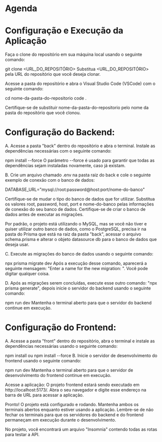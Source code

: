 
# Agenda
# Configuração e Execução da Aplicação

Faça o clone do repositório em sua máquina local usando o seguinte comando:

git clone <URL_DO_REPOSITÓRIO>
Substitua <URL_DO_REPOSITÓRIO> pela URL do repositório que você deseja clonar.

Acesse a pasta do repositório e abra o Visual Studio Code (VSCode) com o seguinte comando:

cd nome-da-pasta-do-repositorio
code .

Certifique-se de substituir nome-da-pasta-do-repositorio pelo nome da pasta do repositório que você clonou.

# Configuração do Backend:
A. Acesse a pasta "back" dentro do repositório e abra o terminal. Instale as dependências necessárias com o seguinte comando:


npm install --force
O parâmetro --force é usado para garantir que todas as dependências sejam instaladas novamente, caso já existam.

B. Crie um arquivo chamado .env na pasta raiz do back e cole o seguinte exemplo de conexão com o banco de dados:

DATABASE_URL="mysql://root:password@host:port/nome-do-banco"

Certifique-se de mudar o tipo do banco de dados que for utilizar. Substitua os valores root, password, host, port e nome-do-banco pelas informações de conexão do seu banco de dados. Certifique-se de criar o banco de dados antes de executar as migrações.

Por padrão, o projeto está utilizando o MySQL, mas se você não tiver e quiser utilizar outro banco de dados, como o PostgreSQL, precisa ir na pasta do Prisma que está na raiz da pasta "back", acessar o arquivo schema.prisma e alterar o objeto datasource db para o banco de dados que deseja usar.

C. Execute as migrações do banco de dados usando o seguinte comando:


npx prisma migrate dev
Após a execução desse comando, aparecerá a seguinte mensagem: "Enter a name for the new migration: ". Você pode digitar qualquer coisa.

D. Após as migrações serem concluídas, execute esse outro comando:
"npx prisma generate", depois inicie o servidor do backend usando o seguinte comando:

npm run dev
Mantenha o terminal aberto para que o servidor do backend continue em execução.

# Configuração do Frontend:
A. Acesse a pasta "front" dentro do repositório, abra o terminal e instale as dependências necessárias usando o seguinte comando:


npm install ou npm install --force
B. Inicie o servidor de desenvolvimento do frontend usando o seguinte comando:


npm run dev
Mantenha o terminal aberto para que o servidor de desenvolvimento do frontend continue em execução.

Acesse a aplicação:
O projeto frontend estará sendo executado em http://localhost:5173/. Abra o seu navegador e digite esse endereço na barra de URL para acessar a aplicação.

Pronto! O projeto está configurado e rodando. Mantenha ambos os terminais abertos enquanto estiver usando a aplicação. Lembre-se de não fechar os terminais para que os servidores do backend e do frontend permaneçam em execução durante o desenvolvimento.

No projeto, você encontrará um arquivo "Insomnia" contendo todas as rotas para testar a API.

